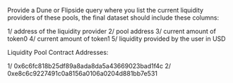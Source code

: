 Provide a Dune or Flipside query where you list the current liquidity providers of these pools, the final dataset should include these columns:

1/ address of the liquidity provider 
2/ pool address
3/ current amount of token0
4/ current amount of token1
5/ liquidity provided by the user in USD 

Liquidity Pool Contract Addresses:

1/ 0x6c6fc818b25df89a8ada8da5a43669023bad1f4c
2/ 0xe8c6c9227491c0a8156a0106a0204d881bb7e531
